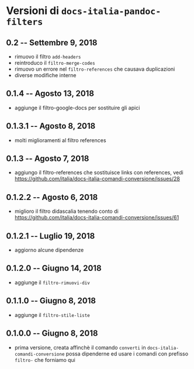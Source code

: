 
# Versioni di `docs-italia-pandoc-filters`

## 0.2 -- Settembre 9, 2018

* rimuovo il filtro `add-headers`
* reintroduco il `filtro-merge-codes`
* rimuovo un errore nel `filtro-references` che causava duplicazioni
* diverse modifiche interne

## 0.1.4 -- Agosto 13, 2018

* aggiunge il filtro-google-docs per sostituire gli apici

## 0.1.3.1 -- Agosto 8, 2018

* molti miglioramenti al filtro references

## 0.1.3 -- Agosto 7, 2018

* aggiungo il filtro-references che sostituisce links con references,
  vedi
  https://github.com/italia/docs-italia-comandi-conversione/issues/28

## 0.1.2.2 -- Agosto 6, 2018

* miglioro il filtro didascalia tenendo conto di
  https://github.com/italia/docs-italia-comandi-conversione/issues/61

## 0.1.2.1 -- Luglio 19, 2018

* aggiorno alcune dipendenze

## 0.1.2.0 -- Giugno 14, 2018

* aggiunge il `filtro-rimuovi-div`

## 0.1.1.0  -- Giugno 8, 2018

* aggiunge il `filtro-stile-liste`

## 0.1.0.0  -- Giugno 8, 2018

* prima versione, creata affinchè il comando `converti` in
  `docs-italia-comandi-conversione` possa dipenderne ed usare i
  comandi con prefisso `filtro-` che forniamo qui
